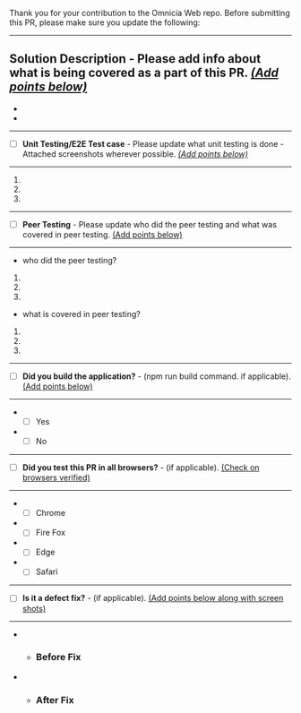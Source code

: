 Thank you for your contribution to the Omnicia Web repo.
Before submitting this PR, please make sure you update the following:

----
**Solution Description** - Please add info about what is being covered as a part of this PR. <u>_(Add points below)_</u>
----
- 
- 

----
- [ ] **Unit Testing/E2E Test case** - Please update what unit testing is done - Attached screenshots wherever possible. <u>_(Add points below)_</u>
----
1.
2. 
3. 

----
- [ ] **Peer Testing** - Please update who did the peer testing and what was covered in peer testing. <u>(Add points below)</u>
----
-  <p> who did the peer testing?</p>
1.
2.
3.

-  <p> what is covered in peer testing?</p>
1.
2.
3. 

----
- [ ] **Did you build the application?** - (npm run build command. if applicable). <u>(Add points below)</u>
----      
   - - [ ] Yes
   - - [ ] No

----
- [ ] **Did you test this PR in all browsers?** - (if applicable). <u>(Check on browsers verified)</u>
----
 - - [ ] Chrome
 - - [ ] Fire Fox
 - - [ ] Edge
 - - [ ] Safari

----
- [ ]  **Is it a defect fix?** - (if applicable). <u>(Add points below along with screen shots)</u>
----

-  - ### **Before Fix**


-  - ### **After Fix**

